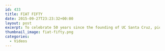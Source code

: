 ```yaml
---
id: 433
title: FIAT FIFTY
date: 2015-09-27T23:23:32+00:00
layout: post
excerpt: To celebrate 50 years since the founding of UC Santa Cruz, pioneer faculty and staff look back on the early years of the campus.
thumbnail_image: fiat-fifty.png
categories:
  - Videos
---
```

